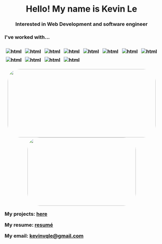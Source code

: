 
<h1 align="center">Hello! My name is Kevin Le </h1>
<h3 align="center"> Interested in Web Development and software engineer</h3>


<p align="left">
  
<h3> I've worked with... <h3>
<img src="https://img.shields.io/badge/c++-%2300599C.svg?style=for-the-badge&logo=c%2B%2B&logoColor=white" alt="html" style="vertical-align:top; margin:4px">
<img src="https://img.shields.io/badge/css3-%231572B6.svg?style=for-the-badge&logo=css3&logoColor=white" alt="html" style="vertical-align:top; margin:4px">
<img src="https://img.shields.io/badge/html5-%23E34F26.svg?style=for-the-badge&logo=html5&logoColor=white" alt="html" style="vertical-align:top; margin:4px">
<img src="https://img.shields.io/badge/javascript-%23323330.svg?style=for-the-badge&logo=javascript&logoColor=%23F7DF1E" alt="html" style="vertical-align:top; margin:4px">
<img src="https://img.shields.io/badge/php-%23777BB4.svg?style=for-the-badge&logo=php&logoColor=white" alt="html" style="vertical-align:top; margin:4px">
<img src="https://img.shields.io/badge/python-3670A0?style=for-the-badge&logo=python&logoColor=ffdd54" alt="html" style="vertical-align:top; margin:4px">
<img src="https://img.shields.io/badge/r-%23276DC3.svg?style=for-the-badge&logo=r&logoColor=white" alt="html" style="vertical-align:top; margin:4px">
<img src="https://img.shields.io/badge/numpy-%23013243.svg?style=for-the-badge&logo=numpy&logoColor=white" alt="html" style="vertical-align:top; margin:4px">
<img src="https://img.shields.io/badge/pandas-%23150458.svg?style=for-the-badge&logo=pandas&logoColor=white" alt="html" style="vertical-align:top; margin:4px">
<img src="https://img.shields.io/badge/django-%23092E20.svg?style=for-the-badge&logo=django&logoColor=white" alt="html" style="vertical-align:top; margin:4px">
<img src="https://img.shields.io/badge/unrealengine-%23313131.svg?style=for-the-badge&logo=unrealengine&logoColor=white" alt="html" style="vertical-align:top; margin:4px">
<img src="https://img.shields.io/badge/java-%23ED8B00.svg?style=for-the-badge&logo=java&logoColor=white" alt="html" style="vertical-align:top; margin:4px">



</p>

<p align="center">
<img width="485" height="225" src="https://github-readme-stats.vercel.app/api?username=kevinvqle&show_icons=true&theme=tokyonight&include_all_commits=true&hide=stars" style="border-radius:40px;">
<img width="355" height="225" src="https://github-readme-stats.vercel.app/api/top-langs/?username=kevinvqle&theme=tokyonight&layout=compact" style="border-radius:40px;">
</p>
  
<div style="margin-bottom: 10px"> 
  
  <!--Projects-->
  <a>My projects: </a>
  <a href="https://github.com/kevinvqle?tab=repositories"> here</a>
  
  <!--Resume-->
  <a> My resume:  </a>
  <a href="./uploads/file:///C:/Users/kevin/Downloads/Resume_2022.pdf">resumé</a>
  
  <!--Email-->
  <a> My email: kevinvqle@gmail.com</a>
</div> 
